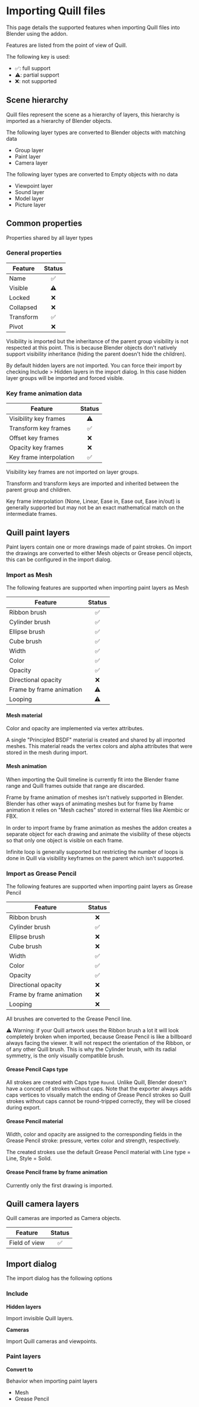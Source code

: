 # Importing Quill files

This page details the supported features when importing Quill files into Blender using the addon.

Features are listed from the point of view of Quill.

The following key is used:
- ✅: full support
- ⚠️: partial support
- ❌: not supported

## Scene hierarchy
Quill files represent the scene as a hierarchy of layers, this hierarchy is imported as a hierarchy of Blender objects.

The following layer types are converted to Blender objects with matching data
- Group layer
- Paint layer
- Camera layer

The following layer types are converted to Empty objects with no data
- Viewpoint layer
- Sound layer
- Model layer
- Picture layer

## Common properties

Properties shared by all layer types

### General properties

| Feature |Status|
| ------------- |:---:|
| Name    | ✅ |
| Visible    | ⚠️ |
| Locked    | ❌ |
| Collapsed    | ❌ |
| Transform    | ✅ |
| Pivot    | ❌ |

Visibility is imported but the inheritance of the parent group visibility is not respected at this point. This is because Blender objects don't natively support visibility inheritance (hiding the parent doesn't hide the children).

By default hidden layers are not imported. You can force their import by checking Include > Hidden layers in the import dialog. In this case hidden layer groups will be imported and forced visible.

### Key frame animation data

| Feature |Status|
| ------------- |:---:|
| Visibility key frames    | ⚠️ |
| Transform  key frames  | ✅ |
| Offset key frames  | ❌ |
| Opacity key frames  | ❌ |
| Key frame interpolation  | ✅ |


Visibility key frames are not imported on layer groups.

Transform and transform keys are imported and inherited between the parent group and children.

Key frame interpolation (None, Linear, Ease in, Ease out, Ease in/out) is generally supported but may not be an exact mathematical match on the intermediate frames.

## Quill paint layers

Paint layers contain one or more drawings made of paint strokes. On import the drawings are converted to either Mesh objects or Grease pencil objects, this can be configured in the import dialog.

### Import as Mesh

The following features are supported when importing paint layers as Mesh

| Feature |Status|
| ------------- |:---:|
| Ribbon brush    | ✅ |
| Cylinder brush    | ✅ |
| Ellipse brush    | ✅ |
| Cube brush  | ✅ |
| Width  | ✅ |
| Color  | ✅ |
| Opacity  | ✅ |
| Directional opacity  | ❌ |
| Frame by frame animation  | ⚠️ |
| Looping  | ⚠️ |

#### Mesh material
Color and opacity are implemented via vertex attributes.

A single "Principled BSDF" material is created and shared by all imported meshes. This material reads the vertex colors and alpha attributes that were stored in the mesh during import.

#### Mesh animation
When importing the Quill timeline is currently fit into the Blender frame range and Quill frames outside that range are discarded.

Frame by frame animation of meshes isn't natively supported in Blender. Blender has other ways of animating meshes but for frame by frame animation it relies on "Mesh caches" stored in external files like Alembic or FBX.

In order to import frame by frame animation as meshes the addon creates a separate object for each drawing and animate the visibility of these objects so that only one object is visible on each frame.

Infinite loop is generally supported but restricting the number of loops is done in Quill via visibility keyframes on the parent which isn't supported.

### Import as Grease Pencil

The following features are supported when importing paint layers as Grease Pencil

| Feature |Status|
| ------------- |:---:|
| Ribbon brush    | ❌ |
| Cylinder brush    | ✅ |
| Ellipse brush    | ❌ |
| Cube brush  | ❌ |
| Width  | ✅ |
| Color  | ✅ |
| Opacity  | ✅ |
| Directional opacity  | ❌ |
| Frame by frame animation  | ❌ |
| Looping  | ❌ |

All brushes are converted to the Grease Pencil line.

⚠️ Warning: if your Quill artwork uses the Ribbon brush a lot it will look completely broken when imported, because Grease Pencil is like a billboard always facing the viewer. It will not respect the orientation of the Ribbon, or of any other Quill brush. This is why the Cylinder brush, with its radial symmetry, is the only visually compatible brush.

#### Grease Pencil Caps type

All strokes are created with Caps type `Round`. Unlike Quill, Blender doesn't have a concept of strokes without caps. Note that the exporter always adds caps vertices to visually match the ending of Grease Pencil strokes so Quill strokes without caps cannot be round-tripped correctly, they will be closed during export.


#### Grease Pencil material
Width, color and opacity are assigned to the corresponding fields in the Grease Pencil stroke: pressure, vertex color and strength, respectively.

The created strokes use the default Grease Pencil material with Line type = Line, Style = Solid.

#### Grease Pencil frame by frame animation

Currently only the first drawing is imported.


## Quill camera layers

Quill cameras are imported as Camera objects.

| Feature |Status|
| ------------- |:---:|
| Field of view    | ✅ |


## Import dialog

The import dialog has the following options

### Include

**Hidden layers**

Import invisible Quill layers.

**Cameras**

Import Quill cameras and viewpoints.

### Paint layers

**Convert to**

Behavior when importing paint layers
- Mesh
- Grease Pencil








